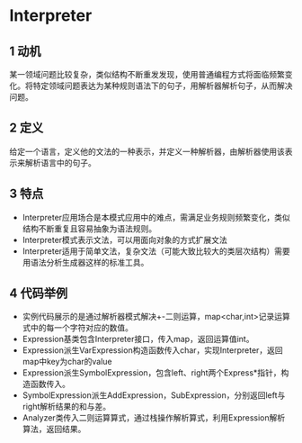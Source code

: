 # Interpreter
## 1 动机
某一领域问题比较复杂，类似结构不断重发发现，使用普通编程方式将面临频繁变化。将特定领域问题表达为某种规则语法下的句子，用解析器解析句子，从而解决问题。
## 2 定义
给定一个语言，定义他的文法的一种表示，并定义一种解析器，由解析器使用该表示来解析语言中的句子。
## 3 特点
- Interpreter应用场合是本模式应用中的难点，需满足业务规则频繁变化，类似结构不断重复且容易抽象为语法规则。
- Interpreter模式表示文法，可以用面向对象的方式扩展文法
- Interpreter适用于简单文法，复杂文法（可能大致比较大的类层次结构）需要用语法分析生成器这样的标准工具。
## 4 代码举例
- 实例代码展示的是通过解析器模式解决+-二则运算，map<char,int>记录运算式中的每一个字符对应的数值。
- Expression基类包含Interpreter接口，传入map，返回运算值int。
- Expression派生VarExpression构造函数传入char，实现Interpreter，返回map中key为char的value
- Expression派生SymbolExpression，包含left、right两个Express*指针，构造函数传入。
- SymbolExpression派生AddExpression，SubExpression，分别返回left与right解析结果的和与差。
- Analyzer类传入二则运算算式，通过栈操作解析算式，利用Expression解析算法，返回结果。

